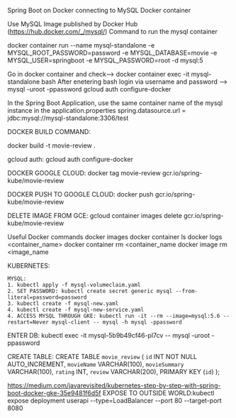 Spring Boot on Docker connecting to MySQL Docker container

Use MySQL Image published by Docker Hub (https://hub.docker.com/_/mysql/) Command to run the mysql container 

docker container run --name mysql-standalone -e MYSQL_ROOT_PASSWORD=password -e MYSQL_DATABASE=movie -e MYSQL_USER=springboot -e MYSQL_PASSWORD=root -d mysql:5

Go in docker container and check--> docker container exec -it mysql-standalone bash
After enetering bash login via username and password
--> mysql -uroot -ppassword
gcloud auth configure-docker


In the Spring Boot Application, use the same container name of the mysql instance in the application.properties spring.datasource.url = jdbc:mysql://mysql-standalone:3306/test

DOCKER BUILD COMMAND:

docker build -t movie-review .

gcloud auth:
gcloud auth configure-docker

DOCKER GOOGLE CLOUD:
docker tag movie-review gcr.io/spring-kube/movie-review 

DOCKER PUSH TO GOOGLE CLOUD:
docker push gcr.io/spring-kube/movie-review

DELETE IMAGE FROM GCE: gcloud container images delete gcr.io/spring-kube/movie-review


Useful Docker commands
docker images
docker container ls
docker logs <container_name>
docker container rm <container_name
docker image rm <image_name

KUBERNETES:

    MYSQL:
    1. kubectl apply -f mysql-volumeclaim.yaml
    2. SET PASSWORD: kubectl create secret generic mysql --from-literal=password=password 
    3. kubectl create -f mysql-new.yaml
    4. kubectl create -f mysql-new-service.yaml
    4. ACCESS MYSQL THROUGH GKE: kubectl run -it --rm --image=mysql:5.6 --restart=Never mysql-client -- mysql -h mysql -ppassword

ENTER DB: kubectl exec -it mysql-5b9b49cf46-pl7cv -- mysql -uroot -ppassword

CREATE TABLE:
CREATE TABLE `movie_review` (
	`id` INT NOT NULL AUTO_INCREMENT,
	`movieName` VARCHAR(100),
	`movieSummary` VARCHAR(100),
	`rating` INT,
	`review` VARCHAR(200),
	PRIMARY KEY (`id`)
);


https://medium.com/javarevisited/kubernetes-step-by-step-with-spring-boot-docker-gke-35e9481f6d5f 
EXPOSE TO OUTSIDE WORLD:kubectl expose deployment userapi --type=LoadBalancer --port 80 --target-port 8080
